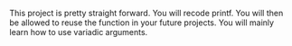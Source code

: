 This project is pretty straight forward. You will recode printf. You will then be allowed to reuse the function in your future projects. You will mainly learn how to use variadic arguments.
